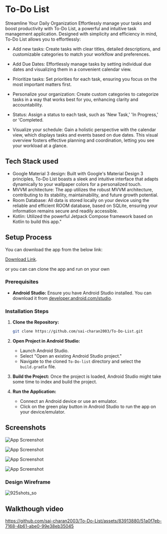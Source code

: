 # To-Do List

Streamline Your Daily Organization
Effortlessly manage your tasks and boost productivity with To-Do List, a powerful and intuitive task management application. Designed with simplicity and efficiency in mind, To-Do List allows you to effortlessly:

- Add new tasks: Create tasks with clear titles, detailed descriptions, and customizable categories to match your workflow and preferences.

- Add Due Dates: Effortlessly manage tasks by setting individual due dates and visualizing them in a convenient calendar view.

- Prioritize tasks: Set priorities for each task, ensuring you focus on the most important matters first.

- Personalize your organization: Create custom categories to categorize tasks in a way that works best for you, enhancing clarity and accountability.

- Status: Assign a status to each task, such as 'New Task,' 'In Progress,' or 'Completed.

- Visualize your schedule: Gain a holistic perspective with the calendar view, which displays tasks and events based on due dates. This visual overview fosters effective planning and coordination, letting you see your workload at a glance.

## Tech Stack used

- Google Material 3 design: Built with Google's Material Design 3 principles, To-Do List boasts a sleek and intuitive interface that adapts dynamically to your wallpaper colors for a personalized touch.
- MVVM architecture: The app utilizes the robust MVVM architecture, contributing to its stability, maintainability, and future growth potential.
- Room Database: All data is stored locally on your device using the reliable and efficient ROOM database, based on SQLite, ensuring your information remains secure and readily accessible.
- Kotlin: Utilized the powerful Jetpack Compose framework based on Kotlin to build this app."

## Setup Process

You can download the app from the below link:

[Download Link](https://github.com/sai-charan2003/To-Do-List/releases/download/v1.0/app-release.apk).

or you can can clone the app and run on your own
### Prerequisites

- **Android Studio:** Ensure you have Android Studio installed. You can download it from [developer.android.com/studio](https://developer.android.com/studio).

### Installation Steps

1. **Clone the Repository:**
    ```bash
    git clone https://github.com/sai-charan2003/To-Do-List.git
    ```


2. **Open Project in Android Studio:**
    - Launch Android Studio.
    - Select "Open an existing Android Studio project."
    - Navigate to the cloned `To-Do-list` directory and select the `build.gradle` file.

3. **Build the Project:**
    Once the project is loaded, Android Studio might take some time to index and build the project.

4. **Run the Application:**
    - Connect an Android device or use an emulator.
    - Click on the green play button in Android Studio to run the app on your device/emulator.


## Screenshots

![App Screenshot](https://github.com/sai-charan2003/To-DO-List/assets/83913880/f6f6cba2-4691-4f07-b61c-43e337eba56c)

![App Screenshot](https://github.com/sai-charan2003/To-DO-List/assets/83913880/b8be22ef-f148-43b1-8d2c-56260a6f51c3)

![App Screenshot](https://github.com/sai-charan2003/To-DO-List/assets/83913880/8276ebf9-f35b-46d4-a2d5-bbb44d15f0c6)

![App Screenshot](https://github.com/sai-charan2003/To-DO-List/assets/83913880/dce57dcf-c27f-4963-8e27-f4dba53b908a)

### Design Wireframe

![925shots_so](https://github.com/sai-charan2003/Battery-Tracker-Duplicate-/assets/83913880/37ee5fe8-2ec6-4e6f-b27b-9c51521cb941)

## Walkthough video

https://github.com/sai-charan2003/To-Do-List/assets/83913880/51a0f7eb-7168-4b61-abe0-99e38eb35045











